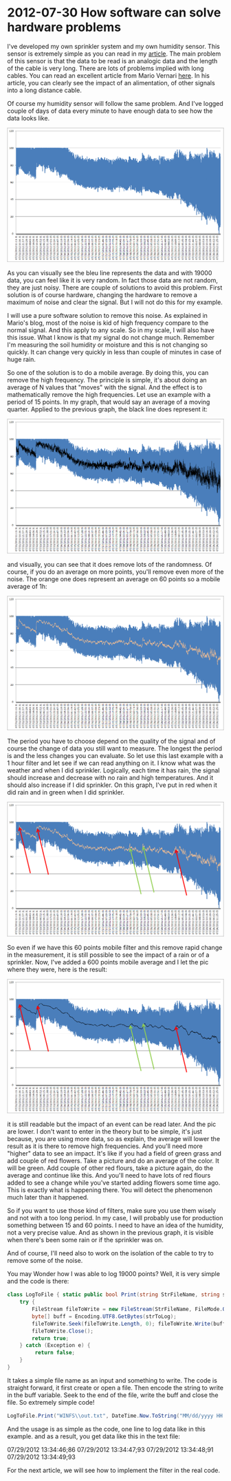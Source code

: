 # 2012-07-30 How software can solve hardware problems

I've developed my own sprinkler system and my own humidity sensor. This sensor is extremely simple as you can read in my [article](./2012-07-17-A-soil-low-cost-humidity-sensor-(moisture)-and-.NET-Micro-Framework-(NETMF).md). The main problem of this sensor is that the data to be read is an analogic data and the length of the cable is very long. There are lots of problems implied with long cables. You can read an excellent article from Mario Vernari [here](https://highfieldtales.wordpress.com/2012/04/25/effect-of-long-wiring-on-digital-signals/). In his article, you can clearly see the impact of an alimentation, of other signals into a long distance cable.

Of course my humidity sensor will follow the same problem. And I've logged couple of days of data every minute to have enough data to see how the data looks like.

![image](../assets/5531.image_2.png)

As you can visually see the bleu line represents the data and with 19000 data, you can feel like it is very random. In fact those data are not random, they are just noisy. There are couple of solutions to avoid this problem. First solution is of course hardware, changing the hardware to remove a maximum of noise and clear the signal. But I will not do this for my example.

I will use a pure software solution to remove this noise. As explained in Mario's blog, most of the noise is kid of high frequency compare to the normal signal. And this apply to any scale. So in my scale, I will also have this issue. What I know is that my signal do not change much. Remember I'm measuring the soil humidity or moisture and this is not changing so quickly. It can change very quickly in less than couple of minutes in case of huge rain.

So one of the solution is to do a mobile average. By doing this, you can remove the high frequency. The principle is simple, it's about doing an average of N values that "moves" with the signal. And the effect is to mathematically remove the high frequencies. Let use an example with a period of 15 points. In my graph, that would say an average of a moving quarter. Applied to the previous graph, the black line does represent it:

![image](../assets/5100.image_4.png)

and visually, you can see that it does remove lots of the randomness. Of course, if you do an average on more points, you'll remove even more of the noise. The orange one does represent an average on 60 points so a mobile average of 1h:

![image](../assets/3823.image_6.png)

The period you have to choose depend on the quality of the signal and of course the change of data you still want to measure. The longest the period is and the less changes you can evaluate. So let use this last example with a 1 hour filter and let see if we can read anything on it. I know what was the weather and when I did sprinkler. Logically, each time it has rain, the signal should increase and decrease with no rain and high temperatures. And it should also increase if I did sprinkler. On this graph, I've put in red when it did rain and in green when I did sprinkler.

![image](../assets/1348.image_12.png)

So even if we have this 60 points mobile filter and this remove rapid change in the measurement, it is still possible to see the impact of a rain or of a sprinkler. Now, I've added a 600 points mobile average and I let the pic where they were, here is the result:

![image](../assets/0815.image_14.png)

it is still readable but the impact of an event can be read later. And the pic are lower. I don't want to enter in the theory but to be simple, it's just because, you are using more data, so as explain, the average will lower the result as it is there to remove high frequencies. And you'll need more "higher" data to see an impact. It's like if you had a field of green grass and add couple of red flowers. Take a picture and do an average of the color. It will be green. Add couple of other red flours, take a picture again, do the average and continue like this. And you'll need to have lots of red flours added to see a change while you've started adding flowers some time ago. This is exactly what is happening there. You will detect the phenomenon much later than it happened.

So if you want to use those kind of filters, make sure you use them wisely and not with a too long period. In my case, I will probably use for production something between 15 and 60 points. I need to have an idea of the humidity, not a very precise value. And as shown in the previous graph, it is visible when there's been some rain or if the sprinkler was on.

And of course, I'll need also to work on the isolation of the cable to try to remove some of the noise.

You may Wonder how I was able to log 19000 points? Well, it is very simple and the code is there:

```csharp
class LogToFile { static public bool Print(string StrFileName, string strToLog) { 
    try { 
        FileStream fileToWrite = new FileStream(StrFileName, FileMode.OpenOrCreate, FileAccess.Write); 
        byte[] buff = Encoding.UTF8.GetBytes(strToLog); 
        fileToWrite.Seek(fileToWrite.Length, 0); fileToWrite.Write(buff, 0, buff.Length); 
        fileToWrite.Close(); 
        return true; 
    } catch (Exception e) {
         return false; 
    } 
} 
```

It takes a simple file name as an input and something to write. The code is straight forward, it first create or open a file. Then encode the string to write in the buff variable. Seek to the end of the file, write the buff and close the file. So extremely simple code!

```csharp
LogToFile.Print("WINFS\\out.txt", DateTime.Now.ToString("MM/dd/yyyy HH:mm:ss") + ";" + mSensor.Humidity + "\r\n"); 
```

And the usage is as simple as the code, one line to log data like in this example. and as a result, you get data like this in the text file:

07/29/2012 13:34:46;86
07/29/2012 13:34:47;93
07/29/2012 13:34:48;91
07/29/2012 13:34:49;93

For the next article, we will see how to implement the filter in the real code.
